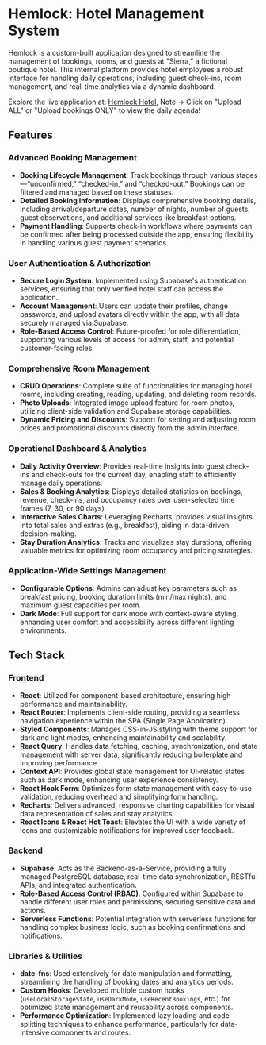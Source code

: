 

# Hemlock: Hotel Management System

Hemlock is a custom-built application designed to streamline the management of bookings, rooms, and guests at "Sierra," a fictional boutique hotel. This internal platform provides hotel employees a robust interface for handling daily operations, including guest check-ins, room management, and real-time analytics via a dynamic dashboard. 

Explore the live application at: [Hemlock Hotel](https://hemlock-hotel.netlify.app/), Note &rarr; Click on "Upload ALL" or "Upload bookings ONLY" to view the daily agenda!

## Features

### Advanced Booking Management
- **Booking Lifecycle Management**: Track bookings through various stages—“unconfirmed,” “checked-in,” and “checked-out.” Bookings can be filtered and managed based on these statuses.
- **Detailed Booking Information**: Displays comprehensive booking details, including arrival/departure dates, number of nights, number of guests, guest observations, and additional services like breakfast options.
- **Payment Handling**: Supports check-in workflows where payments can be confirmed after being processed outside the app, ensuring flexibility in handling various guest payment scenarios.

### User Authentication & Authorization
- **Secure Login System**: Implemented using Supabase's authentication services, ensuring that only verified hotel staff can access the application.
- **Account Management**: Users can update their profiles, change passwords, and upload avatars directly within the app, with all data securely managed via Supabase.
- **Role-Based Access Control**: Future-proofed for role differentiation, supporting various levels of access for admin, staff, and potential customer-facing roles.

### Comprehensive Room Management
- **CRUD Operations**: Complete suite of functionalities for managing hotel rooms, including creating, reading, updating, and deleting room records.
- **Photo Uploads**: Integrated image upload feature for room photos, utilizing client-side validation and Supabase storage capabilities.
- **Dynamic Pricing and Discounts**: Support for setting and adjusting room prices and promotional discounts directly from the admin interface.

### Operational Dashboard & Analytics
- **Daily Activity Overview**: Provides real-time insights into guest check-ins and check-outs for the current day, enabling staff to efficiently manage daily operations.
- **Sales & Booking Analytics**: Displays detailed statistics on bookings, revenue, check-ins, and occupancy rates over user-selected time frames (7, 30, or 90 days).
- **Interactive Sales Charts**: Leveraging Recharts, provides visual insights into total sales and extras (e.g., breakfast), aiding in data-driven decision-making.
- **Stay Duration Analytics**: Tracks and visualizes stay durations, offering valuable metrics for optimizing room occupancy and pricing strategies.

### Application-Wide Settings Management
- **Configurable Options**: Admins can adjust key parameters such as breakfast pricing, booking duration limits (min/max nights), and maximum guest capacities per room.
- **Dark Mode**: Full support for dark mode with context-aware styling, enhancing user comfort and accessibility across different lighting environments.

## Tech Stack

### Frontend
- **React**: Utilized for component-based architecture, ensuring high performance and maintainability.
- **React Router**: Implements client-side routing, providing a seamless navigation experience within the SPA (Single Page Application).
- **Styled Components**: Manages CSS-in-JS styling with theme support for dark and light modes, enhancing maintainability and scalability.
- **React Query**: Handles data fetching, caching, synchronization, and state management with server data, significantly reducing boilerplate and improving performance.
- **Context API**: Provides global state management for UI-related states such as dark mode, enhancing user experience consistency.
- **React Hook Form**: Optimizes form state management with easy-to-use validation, reducing overhead and simplifying form handling.
- **Recharts**: Delivers advanced, responsive charting capabilities for visual data representation of sales and stay analytics.
- **React Icons & React Hot Toast**: Elevates the UI with a wide variety of icons and customizable notifications for improved user feedback.

### Backend
- **Supabase**: Acts as the Backend-as-a-Service, providing a fully managed PostgreSQL database, real-time data synchronization, RESTful APIs, and integrated authentication.
- **Role-Based Access Control (RBAC)**: Configured within Supabase to handle different user roles and permissions, securing sensitive data and actions.
- **Serverless Functions**: Potential integration with serverless functions for handling complex business logic, such as booking confirmations and notifications.

### Libraries & Utilities
- **date-fns**: Used extensively for date manipulation and formatting, streamlining the handling of booking dates and analytics periods.
- **Custom Hooks**: Developed multiple custom hooks (`useLocalStorageState`, `useDarkMode`, `useRecentBookings`, etc.) for optimized state management and reusability across components.
- **Performance Optimization**: Implemented lazy loading and code-splitting techniques to enhance performance, particularly for data-intensive components and routes.
